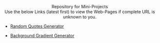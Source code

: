 <div align="center">Repository for Mini-Projects</div>

<div align="center">Use the below Links (latest first) to view the Web-Pages if complete URL is unknown to you.</div>

- [Random Quotes Generator](https://adityasingh2509.github.io/mini-projects/random-quote-generator/index.html)

- [Background Gradient Generator](https://adityasingh2509.github.io/mini-projects/background-generator/index.html)

